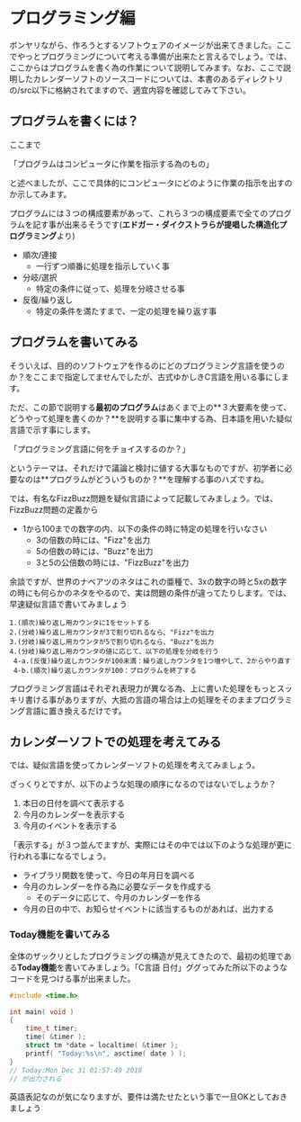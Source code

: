 # プログラミング編

ボンヤリながら、作ろうとするソフトウェアのイメージが出来てきました。ここでやっとプログラミングについて考える準備が出来たと言えるでしょう。では、ここからはプログラムを書く為の作業について説明してみます。なお、ここで説明したカレンダーソフトのソースコードについては、本書のあるディレクトリの/src以下に格納されてますので、適宜内容を確認してみて下さい。

## プログラムを書くには？

ここまで

「プログラムはコンピュータに作業を指示する為のもの」

と述べましたが、ここで具体的にコンピュータにどのように作業の指示を出すのか示してみます。

プログラムには３つの構成要素があって、これら３つの構成要素で全てのプログラムを記す事が出来るそうです(**エドガー・ダイクストラらが提唱した構造化プログラミング**より)

- 順次/連接
  - 一行ずつ順番に処理を指示していく事
- 分岐/選択
  - 特定の条件に従って、処理を分岐させる事
- 反復/繰り返し
  - 特定の条件を満たすまで、一定の処理を繰り返す事

## プログラムを書いてみる

そういえば、目的のソフトウェアを作るのにどのプログラミング言語を使うのか？をここまで指定してませんでしたが、古式ゆかしきC言語を用いる事にします。

ただ、この節で説明する**最初のプログラム**はあくまで上の**３大要素を使って、どうやって処理を書くのか？**を説明する事に集中する為、日本語を用いた疑似言語で示す事にします。

「プログラミング言語に何をチョイスするのか？」

というテーマは、それだけで議論と検討に値する大事なものですが、初学者に必要なのは**プログラムがどういうものか？**を理解する事のハズですね。



では、有名なFizzBuzz問題を疑似言語によって記載してみましょう。では、FizzBuzz問題の定義から

- 1から100までの数字の内、以下の条件の時に特定の処理を行いなさい
  - 3の倍数の時には、"Fizz"を出力
  - 5の倍数の時には、"Buzz"を出力
  - 3と5の公倍数の時には、"FizzBuzz"を出力

余談ですが、世界のナベアツのネタはこれの亜種で、3xの数字の時と5xの数字の時にも何らかのネタをやるので、実は問題の条件が違ってたりします。では、早速疑似言語で書いてみましょう

```
1.(順次)繰り返し用カウンタに1をセットする
2.(分岐)繰り返し用カウンタが3で割り切れるなら、"Fizz"を出力
3.(分岐)繰り返し用カウンタが5で割り切れるなら、"Buzz"を出力
4.(分岐)繰り返し用カウンタの値に応じて、以下の処理を分岐を行う
 4-a.(反復)繰り返しカウンタが100未満：繰り返しカウンタを1つ増やして、2からやり直す
 4-b.(順次)繰り返しカウンタが100：プログラムを終了する
```

プログラミング言語はそれぞれ表現力が異なる為、上に書いた処理をもっとスッキリ書ける事がありますが、大抵の言語の場合は上の処理をそのままプログラミング言語に置き換えるだけです。

## カレンダーソフトでの処理を考えてみる

では、疑似言語を使ってカレンダーソフトの処理を考えてみましょう。

ざっくりとですが、以下のような処理の順序になるのではないでしょうか？

1. 本日の日付を調べて表示する
2. 今月のカレンダーを表示する
3. 今月のイベントを表示する

「表示する」が３つ並んでますが、実際にはその中では以下のような処理が更に行われる事になるでしょう。

- ライブラリ関数を使って、今日の年月日を調べる
- 今月のカレンダーを作る為に必要なデータを作成する
  - そのデータに応じて、今月のカレンダーを作る
- 今月の日の中で、お知らせイベントに該当するものがあれば、出力する

### Today機能を書いてみる

全体のザックリとしたプログラミングの構造が見えてきたので、最初の処理である**Today機能**を書いてみましょう。「C言語 日付」ググってみた所以下のようなコードを見つける事が出来ました。

```cpp
#include <time.h>

int main( void )
{
    time_t timer;
    time( &timer );
    struct tm *date = localtime( &timer );
    printf( "Today:%s\n", asctime( date ) );
}
// Today:Mon Dec 31 01:57:49 2018
// が出力される
```

英語表記なのが気になりますが、要件は満たせたという事で一旦OKとしておきましょう